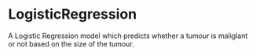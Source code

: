 # LogisticRegression
A Logistic Regression model which predicts whether a tumour is maliglant or not based on the size of the tumour.
